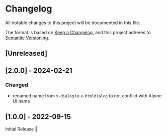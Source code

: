 # Changelog
All notable changes to this project will be documented in this file.

The format is based on [Keep a Changelog](https://keepachangelog.com/en/1.0.0/),
and this project adheres to [Semantic Versioning](https://semver.org/spec/v2.0.0.html).

## [Unreleased]

## [2.0.0] - 2024-02-21
### Changed
- renamed name from `x-dialog` to `x-htmldialog` to not conflict with Alpine UI name

## [1.0.0] - 2022-09-15
Initial Release 🎉
